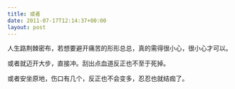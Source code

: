 ```yaml
---
title: 或者
date: 2011-07-17T12:14:37+00:00
layout: post
---
```

人生路荆棘密布，若想要避开痛苦的形形总总，真的需得很小心，很小心才可以。

或者就迈开大步，直接冲。刮出点血道反正也不至于死掉。

或者安坐原地，伤口有几个，反正也不会变多，忍忍也就结痂了。
